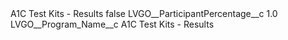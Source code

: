 <?xml version="1.0" encoding="UTF-8"?>
<CustomMetadata xmlns="http://soap.sforce.com/2006/04/metadata" xmlns:xsi="http://www.w3.org/2001/XMLSchema-instance" xmlns:xsd="http://www.w3.org/2001/XMLSchema">
    <label>A1C Test Kits - Results</label>
    <protected>false</protected>
    <values>
        <field>LVGO__ParticipantPercentage__c</field>
        <value xsi:type="xsd:double">1.0</value>
    </values>
    <values>
        <field>LVGO__Program_Name__c</field>
        <value xsi:type="xsd:string">A1C Test Kits - Results</value>
    </values>
</CustomMetadata>
